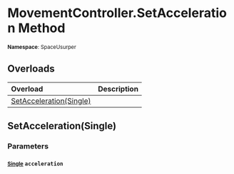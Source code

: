 # MovementController.SetAcceleration Method

<small>**Namespace**: SpaceUsurper</small>

## Overloads

<div markdown="1" class="member-table">

| Overload | Description |
| :------- | ----------- |
| [SetAcceleration(Single)](#Single_) |  | 

</div>

## SetAcceleration(Single)
### Parameters
#### <small>[Single](https://docs.microsoft.com/en-us/dotnet/api/system.single?view=netframework-4.5)</small> `acceleration`

